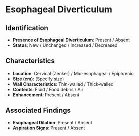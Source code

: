 
# Esophageal Diverticulum

## Identification

- **Presence of Esophageal Diverticulum**: Present / Absent
- **Status**: New / Unchanged / Increased / Decreased

## Characteristics

- **Location**: Cervical (Zenker) / Mid-esophageal / Epiphrenic
- **Size (cm)**: [Specify size]
- **Wall Characteristics**: Thin-walled / Thick-walled
- **Contents**: Fluid / Food debris / Air
- **Enhancement**: Present / Absent

## Associated Findings

- **Esophageal Dilation**: Present / Absent
- **Aspiration Signs**: Present / Absent
